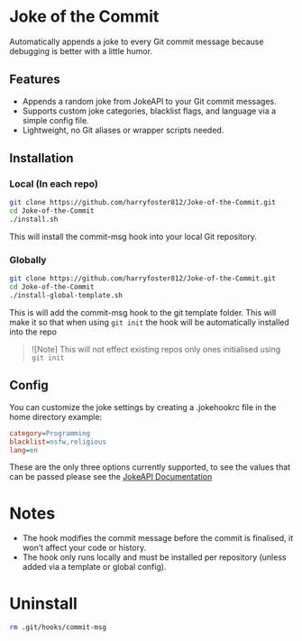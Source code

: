 # Joke of the Commit

Automatically appends a joke to every Git commit message because debugging is better with a little humor.

## Features

- Appends a random joke from JokeAPI to your Git commit messages.
- Supports custom joke categories, blacklist flags, and language via a simple config file.
- Lightweight, no Git aliases or wrapper scripts needed.

## Installation

### Local (In each repo)

```bash
git clone https://github.com/harryfoster812/Joke-of-the-Commit.git
cd Joke-of-the-Commit
./install.sh
```

This will install the commit-msg hook into your local Git repository.

### Globally

```bash
git clone https://github.com/harryfoster812/Joke-of-the-Commit.git
cd Joke-of-the-Commit
./install-global-template.sh
```

This is will add the commit-msg hook to the git template folder. This will make it so that when using `git init` the hook will be automatically installed into the repo

>![Note]
> This will not effect existing repos only ones initialised using `git init`

## Config

You can customize the joke settings by creating a .jokehookrc file in the home directory
example:

```ini
category=Programming
blacklist=nsfw,religious
lang=en
```

These are the only three options currently supported, to see the values that can be passed please see the [JokeAPI Documentation](https://v2.jokeapi.dev/)

# Notes

- The hook modifies the commit message before the commit is finalised, it won’t affect your code or history.
- The hook only runs locally and must be installed per repository (unless added via a template or global config).

# Uninstall

```bash
rm .git/hooks/commit-msg
```
